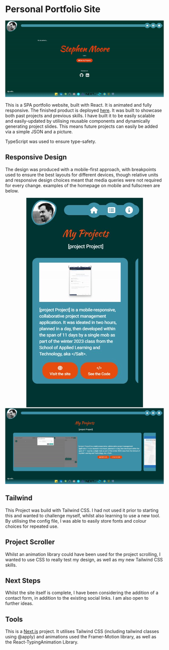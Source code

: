 # Personal Portfolio Site

<div align=center>
 <img src="public/loadUpGIF.gif"/>
</div>

This is a SPA portfolio website, built with React. It is animated and fully responsive. The finished product is deployed [here](https://next-portfolio-cyan-nine.vercel.app/). It was built to showcase both past projects and previous skills. I have built it to be easily scalable and easily-updated by utilising reusable components and dynamically generating project slides. This means future projects can easily be added via a  simple JSON and a picture.

TypeScript was used to ensure type-safety. 

## Responsive Design

The design was produced with a mobile-first approach, with breakpoints used to ensure the best layouts for different devices, though relative units and responsive design choices meant that media queries were not required for every change. examples of the homepage on mobile and fullscreen are below.

<div align=center>
 <img src="public/phoneProjects.jpg"/>
</div>

<div align=center>
 <img src="public/fullscreenProjects.jpg"/>
</div>

## Tailwind

This Project was build with Tailwind CSS. I had not used it prior to starting this and wanted to challenge myself, whilst also learning to use a new tool. By utilising the config file, I was able to easily store fonts and colour choices for repeated use.

## Project Scroller

Whilst an animation library could have been used for the project scrolling, I wanted to use CSS to really test my design, as well as my new Tailwind CSS skills. 

## Next Steps

Whilst the site itself is complete, I have been considering the addition of a contact form, in addition to the existing social links. I am also open to further ideas.

## Tools
This is a [Next.js](https://nextjs.org/) project. It utilises Tailwind CSS (including tailwind classes using @apply) and animations used the Framer-Motion library, as well as the React-TypingAnimation Library. 
